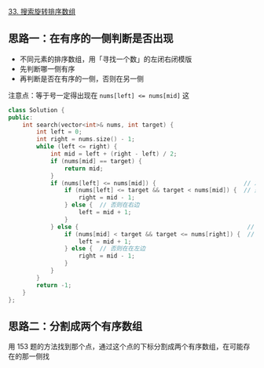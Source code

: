 [33. 搜索旋转排序数组](https://leetcode-cn.com/problems/search-in-rotated-sorted-array/)

## 思路一：在有序的一侧判断是否出现

- 不同元素的排序数组，用「寻找一个数」的左闭右闭模版
- 先判断哪一侧有序
- 再判断是否在有序的一侧，否则在另一侧

注意点：等于号一定得出现在 `nums[left] <= nums[mid]` 这

```c++
class Solution {
public:
    int search(vector<int>& nums, int target) {
        int left = 0;
        int right = nums.size() - 1;
        while (left <= right) {
            int mid = left + (right - left) / 2;
            if (nums[mid] == target) {
                return mid;
            }
            if (nums[left] <= nums[mid]) {                         // 左侧有序，等于出现在这里，而不是下面
                if (nums[left] <= target && target < nums[mid]) {  // 是否在左侧
                    right = mid - 1;
                } else {  // 否则在右边
                    left = mid + 1;
                }
            } else {                                                // 右侧有序
                if (nums[mid] < target && target <= nums[right]) {  // 是否在右侧
                    left = mid + 1;
                } else {  // 否则在在左边
                    right = mid - 1;
                }
            }
        }
        return -1;
    }
};
```

## 思路二：分割成两个有序数组

用 153 题的方法找到那个点，通过这个点的下标分割成两个有序数组，在可能存在的那一侧找



